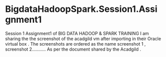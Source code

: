 # BigdataHadoopSpark.Session1.Assignment1
Session 1 Assignment1 of BIG DATA HADOOP &amp; SPARK TRAINING
I am sharing the the screenshot of the acadgild vm after importing in their Oracle virtual
box .  The screenshots are ordered as the name screenshot 1 , screenshot 2........... As per the document shared by the Acadgild .
